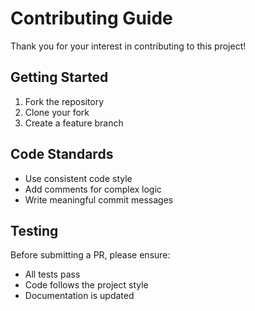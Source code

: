 # Contributing Guide

Thank you for your interest in contributing to this project!

## Getting Started

1. Fork the repository
2. Clone your fork
3. Create a feature branch

## Code Standards

- Use consistent code style
- Add comments for complex logic
- Write meaningful commit messages

## Testing

Before submitting a PR, please ensure:
- All tests pass
- Code follows the project style
- Documentation is updated
